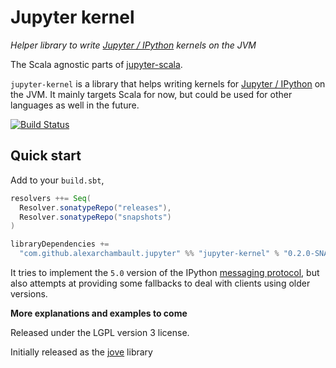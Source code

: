 # Jupyter kernel

*Helper library to write [Jupyter / IPython](http://ipython.org/) kernels on the JVM*

The Scala agnostic parts of [jupyter-scala](https://github.com/alexarchambault/jupyter-scala.git).

`jupyter-kernel` is a library that helps writing kernels for
[Jupyter / IPython](http://ipython.org/) on the JVM.
It mainly targets Scala for now, but could be used for other
languages as well in the future.

[![Build Status](https://travis-ci.org/alexarchambault/jupyter-kernel.svg?branch=master)](https://travis-ci.org/alexarchambault/jupyter-kernel)

## Quick start

Add to your `build.sbt`,
```scala
resolvers ++= Seq(
  Resolver.sonatypeRepo("releases"),
  Resolver.sonatypeRepo("snapshots")
)

libraryDependencies +=
  "com.github.alexarchambault.jupyter" %% "jupyter-kernel" % "0.2.0-SNAPSHOT"
```


It tries to implement the `5.0` version of the IPython
[messaging protocol](http://ipython.org/ipython-doc/dev/development/messaging.html),
but also attempts at providing some fallbacks to deal with clients
using older versions.

**More explanations and examples to come**

Released under the LGPL version 3 license.

Initially released as the [jove](https://github.com/jove-sh/jove) library
